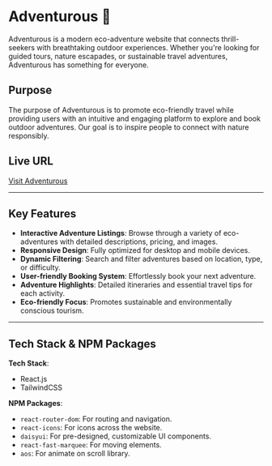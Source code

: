# Adventurous 🌿  
Adventurous is a modern eco-adventure website that connects thrill-seekers with breathtaking outdoor experiences. Whether you're looking for guided tours, nature escapades, or sustainable travel adventures, Adventurous has something for everyone.  

## Purpose  
The purpose of Adventurous is to promote eco-friendly travel while providing users with an intuitive and engaging platform to explore and book outdoor adventures. Our goal is to inspire people to connect with nature responsibly.  

## Live URL  
[Visit Adventurous](https://eco-adventure-experience-3a501.web.app/)  

---

## Key Features  
- **Interactive Adventure Listings**: Browse through a variety of eco-adventures with detailed descriptions, pricing, and images.  
- **Responsive Design**: Fully optimized for desktop and mobile devices.  
- **Dynamic Filtering**: Search and filter adventures based on location, type, or difficulty.  
- **User-friendly Booking System**: Effortlessly book your next adventure.  
- **Adventure Highlights**: Detailed itineraries and essential travel tips for each activity.  
- **Eco-friendly Focus**: Promotes sustainable and environmentally conscious tourism.  

---

## Tech Stack & NPM Packages  
**Tech Stack**:  
- React.js  
- TailwindCSS  


**NPM Packages**:  
- `react-router-dom`: For routing and navigation.   
- `react-icons`: For icons across the website.  
- `daisyui`: For pre-designed, customizable UI components.  
- `react-fast-marquee`: For moving elements.  
- `aos`: For animate on scroll library.  


